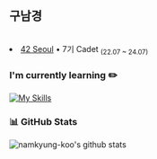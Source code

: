 ## 구남경


<br>
<li><a href="https://42seoul.kr/seoul42/main/view">42 Seoul</a> • 7기 Cadet <sub>(22.07 ~ 24.07)</sub></li>

### I'm currently learning ✏️
    
[![My Skills](https://skillicons.dev/icons?i=java,spring)](https://skillicons.dev)


### 📊 GitHub Stats

![namkyung-koo's github stats](https://github-readme-stats.vercel.app/api?username=namkyung-koo&show_icons=true&theme=light)

